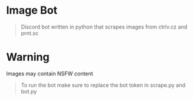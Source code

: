 # Image Bot
> Discord bot written in python that scrapes images from ctrlv.cz and prnt.sc

# Warning
 Images may contain NSFW content 
> To run the bot make sure to replace the bot token in scrape.py and bot.py
